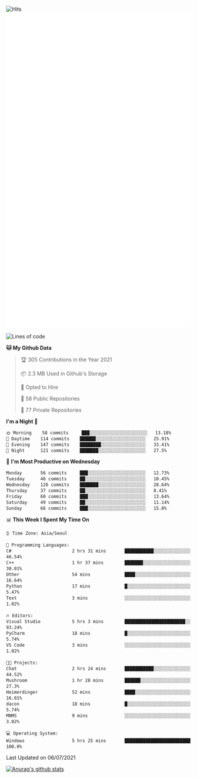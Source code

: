 ![Hits](https://hits.seeyoufarm.com/api/count/incr/badge.svg?url=https%3A%2F%2Fgithub.com%2Fkokose1234&count_bg=%2379C83D&title_bg=%23555555&icon=apple.svg&icon_color=%23E7E7E7&title=hits&edge_flat=false)
<br/>
![Metrics](https://github.com/kokose1234/kokose1234/blob/main/github-metrics.svg)

<!--START_SECTION:waka-->
![Lines of code](https://img.shields.io/badge/From%20Hello%20World%20I%27ve%20Written-13.1%20million%20lines%20of%20code-blue)

**🐱 My Github Data** 

> 🏆 305 Contributions in the Year 2021
 > 
> 📦 2.3 MB Used in Github's Storage 
 > 
> 💼 Opted to Hire
 > 
> 📜 58 Public Repositories 
 > 
> 🔑 77 Private Repositories  
 > 
**I'm a Night 🦉** 

```text
🌞 Morning    58 commits     ███░░░░░░░░░░░░░░░░░░░░░░   13.18% 
🌆 Daytime    114 commits    ██████░░░░░░░░░░░░░░░░░░░   25.91% 
🌃 Evening    147 commits    ████████░░░░░░░░░░░░░░░░░   33.41% 
🌙 Night      121 commits    ███████░░░░░░░░░░░░░░░░░░   27.5%

```
📅 **I'm Most Productive on Wednesday** 

```text
Monday       56 commits     ███░░░░░░░░░░░░░░░░░░░░░░   12.73% 
Tuesday      46 commits     ██░░░░░░░░░░░░░░░░░░░░░░░   10.45% 
Wednesday    126 commits    ███████░░░░░░░░░░░░░░░░░░   28.64% 
Thursday     37 commits     ██░░░░░░░░░░░░░░░░░░░░░░░   8.41% 
Friday       60 commits     ███░░░░░░░░░░░░░░░░░░░░░░   13.64% 
Saturday     49 commits     ██░░░░░░░░░░░░░░░░░░░░░░░   11.14% 
Sunday       66 commits     ███░░░░░░░░░░░░░░░░░░░░░░   15.0%

```


📊 **This Week I Spent My Time On** 

```text
⌚︎ Time Zone: Asia/Seoul

💬 Programming Languages: 
C#                       2 hrs 31 mins       ███████████░░░░░░░░░░░░░░   46.54% 
C++                      1 hr 37 mins        ███████░░░░░░░░░░░░░░░░░░   30.01% 
Other                    54 mins             ████░░░░░░░░░░░░░░░░░░░░░   16.64% 
Python                   17 mins             █░░░░░░░░░░░░░░░░░░░░░░░░   5.47% 
Text                     3 mins              ░░░░░░░░░░░░░░░░░░░░░░░░░   1.02%

🔥 Editors: 
Visual Studio            5 hrs 3 mins        ███████████████████████░░   93.24% 
PyCharm                  18 mins             █░░░░░░░░░░░░░░░░░░░░░░░░   5.74% 
VS Code                  3 mins              ░░░░░░░░░░░░░░░░░░░░░░░░░   1.02%

🐱‍💻 Projects: 
Chat                     2 hrs 24 mins       ███████████░░░░░░░░░░░░░░   44.52% 
Mushroom                 1 hr 28 mins        ██████░░░░░░░░░░░░░░░░░░░   27.3% 
Heimerdinger             52 mins             ████░░░░░░░░░░░░░░░░░░░░░   16.01% 
dacon                    18 mins             █░░░░░░░░░░░░░░░░░░░░░░░░   5.74% 
MNMS                     9 mins              ░░░░░░░░░░░░░░░░░░░░░░░░░   3.02%

💻 Operating System: 
Windows                  5 hrs 25 mins       █████████████████████████   100.0%

```


 Last Updated on 06/07/2021
<!--END_SECTION:waka-->

[![Anurag's github stats](https://github-readme-stats.vercel.app/api?username=kokose1234&theme=dracula)](https://github.com/anuraghazra/github-readme-stats)



	
